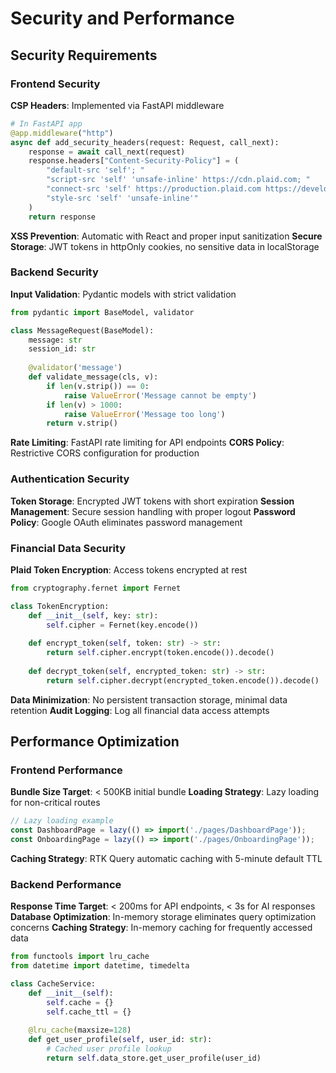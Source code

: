 # Security and Performance

## Security Requirements

### Frontend Security
**CSP Headers**: Implemented via FastAPI middleware
```python
# In FastAPI app
@app.middleware("http")
async def add_security_headers(request: Request, call_next):
    response = await call_next(request)
    response.headers["Content-Security-Policy"] = (
        "default-src 'self'; "
        "script-src 'self' 'unsafe-inline' https://cdn.plaid.com; "
        "connect-src 'self' https://production.plaid.com https://development.plaid.com; "
        "style-src 'self' 'unsafe-inline'"
    )
    return response
```

**XSS Prevention**: Automatic with React and proper input sanitization
**Secure Storage**: JWT tokens in httpOnly cookies, no sensitive data in localStorage

### Backend Security
**Input Validation**: Pydantic models with strict validation
```python
from pydantic import BaseModel, validator

class MessageRequest(BaseModel):
    message: str
    session_id: str
    
    @validator('message')
    def validate_message(cls, v):
        if len(v.strip()) == 0:
            raise ValueError('Message cannot be empty')
        if len(v) > 1000:
            raise ValueError('Message too long')
        return v.strip()
```

**Rate Limiting**: FastAPI rate limiting for API endpoints
**CORS Policy**: Restrictive CORS configuration for production

### Authentication Security
**Token Storage**: Encrypted JWT tokens with short expiration
**Session Management**: Secure session handling with proper logout
**Password Policy**: Google OAuth eliminates password management

### Financial Data Security
**Plaid Token Encryption**: Access tokens encrypted at rest
```python
from cryptography.fernet import Fernet

class TokenEncryption:
    def __init__(self, key: str):
        self.cipher = Fernet(key.encode())
    
    def encrypt_token(self, token: str) -> str:
        return self.cipher.encrypt(token.encode()).decode()
    
    def decrypt_token(self, encrypted_token: str) -> str:
        return self.cipher.decrypt(encrypted_token.encode()).decode()
```

**Data Minimization**: No persistent transaction storage, minimal data retention
**Audit Logging**: Log all financial data access attempts

## Performance Optimization

### Frontend Performance
**Bundle Size Target**: < 500KB initial bundle
**Loading Strategy**: Lazy loading for non-critical routes
```typescript
// Lazy loading example
const DashboardPage = lazy(() => import('./pages/DashboardPage'));
const OnboardingPage = lazy(() => import('./pages/OnboardingPage'));
```

**Caching Strategy**: RTK Query automatic caching with 5-minute default TTL

### Backend Performance
**Response Time Target**: < 200ms for API endpoints, < 3s for AI responses
**Database Optimization**: In-memory storage eliminates query optimization concerns
**Caching Strategy**: In-memory caching for frequently accessed data

```python
from functools import lru_cache
from datetime import datetime, timedelta

class CacheService:
    def __init__(self):
        self.cache = {}
        self.cache_ttl = {}
    
    @lru_cache(maxsize=128)
    def get_user_profile(self, user_id: str):
        # Cached user profile lookup
        return self.data_store.get_user_profile(user_id)
```